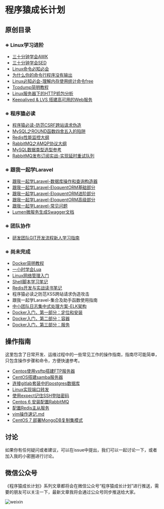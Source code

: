 # 程序猿成长计划

## 原创目录

### ※ Linux学习进阶

- [三十分钟学会AWK](/doc/三十分钟学会AWK.md)
- [三十分钟学会SED](/doc/三十分钟学会SED.md)
- [Linux命令必知必会](/doc/Linux命令必知必会.md)
- [为什么你的命令行程序没有输出](/doc/为什么你的命令行程序没有输出.md)
- [Linux必知必会-理解内存使用统计命令free](/doc/Linux必知必会-理解内存使用统计命令free.md)
- [Tcpdump简明教程](/doc/tcpdump简明教程.md)
- [Linux服务器下的HTTP抓包分析](/doc/Linux服务器下的HTTP抓包分析.md)
- [Keepalived & LVS 搭建高可用的Web服务](/doc/keepalived-and-lvs.md)

### ※ 程序猿必读

- [程序猿必读-防范CSRF跨站请求伪造](/doc/程序猿必读-防范CSRF跨站请求伪造.md)
- [MySQL之ROUND函数四舍五入的陷阱](/doc/MySQL之ROUND函数四舍五入的陷阱.md)
- [Redis性能监控大纲](https://mubu.com/doc/1gUfcI5kwc)
- [RabbitMQ之AMQP协议大纲](https://mubu.com/doc/2WU-NCN7a8)
- [MySQL数据类型选型参考](/doc/MySQL数据类型选型参考.md)
- [RabbitMQ发布订阅实战-实现延时重试队列](/doc/RabbitMQ发布订阅实战-实现延时重试队列.md)

### ※ 跟我一起学Laravel

- [跟我一起学Laravel-数据库操作和查询构造器](/doc/跟我一起学Laravel-数据库操作和查询构造器.md)
- [跟我一起学Laravel-EloquentORM基础部分](/doc/跟我一起学Laravel-EloquentORM基础部分.md)
- [跟我一起学Laravel-EloquentORM进阶部分](/doc/跟我一起学Laravel-EloquentORM进阶部分.md)
- [跟我一起学Laravel-EloquentORM高级部分](/doc/跟我一起学Laravel-EloquentORM高级部分.md)
- [跟我一起学Laravel-常见问题](/doc/跟我一起学Laravel-常见问题.md)
- [Lumen微服务生成Swagger文档](/doc/Lumen微服务生成Swagger文档.md)


### ※ 团队协作

- [研发团队GIT开发流程新人学习指南](/doc/研发团队GIT开发流程新人学习指南.md)

### ※ 尚未完成

- [Docker简明教程](/doc/Docker简明教程.md)
- [一小时学会Lua](/doc/一小时学会Lua.md)
- [Linux网络管理入门](/doc/Linux网络管理入门.md)
- [Shell脚本学习笔记](/doc/Shell脚本学习笔记.md)
- [Redis开发与实战读书笔记](/doc/Redis开发与实战读书笔记.md)
- 程序猿必读之防范XSS跨站请求伪造攻击
- 跟我一起学Laravel-集合及助手函数使用指南
- [中小团队日志集中式处理方案-ELK架构](/doc/中小团队日志集中式处理方案-ELK架构.md)
- [Docker入门，第一部分：定位和安装](/doc/Docker入门-part1.md)
- [Docker入门，第二部分：容器](/doc/Docker入门-part2.md)
- [Docker入门，第三部分：服务](/doc/Docker入门-part3.md)

## 操作指南

这里包含了日常开发、运维过程中的一些常见工作的操作指南，指南尽可能简单，只包含操作步骤和命令，方便快速参考。

- [Centos使用vsftp搭建FTP服务器](/wiki/CentOS使用vsftp搭建FTP服务器.md)
- [CentOS搭建samba服务器](/wiki/CentOS搭建samba服务器.md)
- [连接gitlab套装中的postgres数据库](/wiki/连接gitlab套装中的postgres数据库.md)
- [Linux实现端口转发](/wiki/Linux实现端口转发.md)
- [使用expect记住SSH登陆密码](/wiki/使用expect记住SSH登陆密码.md)
- [Centos 6 安装配置RabbitMQ](/wiki/Centos%206%20安装配置RabbitMQ.md)
- [配置Redis主从服务](/wiki/配置Redis主从服务.md)
- [vim操作速记.md](/wiki/vim操作速记.md)
- [CentOS 7 部署MongoDB复制集模式](/wiki/CentOS7部署MongoDB复制集模式.md)

## 讨论

如果你有任何疑问或者建议，可以在issue中提出，我们可以一起讨论一下，或者加入我的小密圈进行讨论。

## 微信公众号

《程序猿成长计划》系列文章都将会在微信公众号“程序猿成长计划”进行推送，需要的朋友可以关注一下，最新文章我将会通过公众号同步推送给大家。

![weixin](https://oayrssjpa.qnssl.com/qrcode_for_gh_604ed12b878c_344.jpg)
